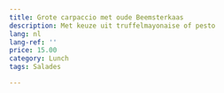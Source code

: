 ```yaml
---
title: Grote carpaccio met oude Beemsterkaas
description: Met keuze uit truffelmayonaise of pesto
lang: nl
lang-ref: ''
price: 15.00
category: Lunch
tags: Salades

---
```

